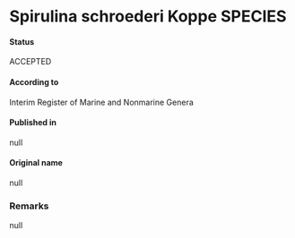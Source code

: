 Spirulina schroederi Koppe SPECIES
=======

#### Status
ACCEPTED

#### According to
Interim Register of Marine and Nonmarine Genera

#### Published in
null

#### Original name
null

### Remarks
null